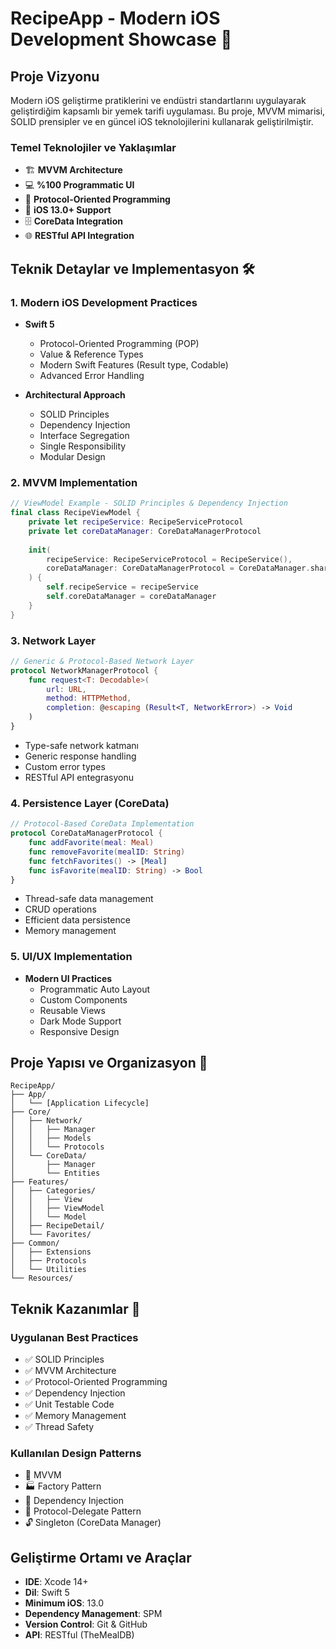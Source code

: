 # RecipeApp - Modern iOS Development Showcase 📱

## Proje Vizyonu
Modern iOS geliştirme pratiklerini ve endüstri standartlarını uygulayarak geliştirdiğim kapsamlı bir yemek tarifi uygulaması. Bu proje, MVVM mimarisi, SOLID prensipler ve en güncel iOS teknolojilerini kullanarak geliştirilmiştir.

### Temel Teknolojiler ve Yaklaşımlar
- 🏗 **MVVM Architecture**
- 💻 **%100 Programmatic UI**
- 🔄 **Protocol-Oriented Programming**
- 📱 **iOS 13.0+ Support**
- 🗄 **CoreData Integration**
- 🌐 **RESTful API Integration**

## Teknik Detaylar ve Implementasyon 🛠

### 1. Modern iOS Development Practices
- **Swift 5**
  - Protocol-Oriented Programming (POP)
  - Value & Reference Types
  - Modern Swift Features (Result type, Codable)
  - Advanced Error Handling
  
- **Architectural Approach**
  - SOLID Principles
  - Dependency Injection
  - Interface Segregation
  - Single Responsibility
  - Modular Design

### 2. MVVM Implementation
```swift
// ViewModel Example - SOLID Principles & Dependency Injection
final class RecipeViewModel {
    private let recipeService: RecipeServiceProtocol
    private let coreDataManager: CoreDataManagerProtocol
    
    init(
        recipeService: RecipeServiceProtocol = RecipeService(),
        coreDataManager: CoreDataManagerProtocol = CoreDataManager.shared
    ) {
        self.recipeService = recipeService
        self.coreDataManager = coreDataManager
    }
}
```

### 3. Network Layer
```swift
// Generic & Protocol-Based Network Layer
protocol NetworkManagerProtocol {
    func request<T: Decodable>(
        url: URL,
        method: HTTPMethod,
        completion: @escaping (Result<T, NetworkError>) -> Void
    )
}
```
- Type-safe network katmanı
- Generic response handling
- Custom error types
- RESTful API entegrasyonu

### 4. Persistence Layer (CoreData)
```swift
// Protocol-Based CoreData Implementation
protocol CoreDataManagerProtocol {
    func addFavorite(meal: Meal)
    func removeFavorite(mealID: String)
    func fetchFavorites() -> [Meal]
    func isFavorite(mealID: String) -> Bool
}
```
- Thread-safe data management
- CRUD operations
- Efficient data persistence
- Memory management

### 5. UI/UX Implementation
- **Modern UI Practices**
  - Programmatic Auto Layout
  - Custom Components
  - Reusable Views
  - Dark Mode Support
  - Responsive Design

## Proje Yapısı ve Organizasyon 📁

```
RecipeApp/
├── App/
│   └── [Application Lifecycle]
├── Core/
│   ├── Network/
│   │   ├── Manager
│   │   ├── Models
│   │   └── Protocols
│   └── CoreData/
│       ├── Manager
│       └── Entities
├── Features/
│   ├── Categories/
│   │   ├── View
│   │   ├── ViewModel
│   │   └── Model
│   ├── RecipeDetail/
│   └── Favorites/
├── Common/
│   ├── Extensions
│   ├── Protocols
│   └── Utilities
└── Resources/
```

## Teknik Kazanımlar 🎯

### Uygulanan Best Practices
- ✅ SOLID Principles
- ✅ MVVM Architecture
- ✅ Protocol-Oriented Programming
- ✅ Dependency Injection
- ✅ Unit Testable Code
- ✅ Memory Management
- ✅ Thread Safety

### Kullanılan Design Patterns
- 🔄 MVVM
- 🏭 Factory Pattern
- 💉 Dependency Injection
- 🎯 Protocol-Delegate Pattern
- 🔓 Singleton (CoreData Manager)

## Geliştirme Ortamı ve Araçlar

- **IDE**: Xcode 14+
- **Dil**: Swift 5
- **Minimum iOS**: 13.0
- **Dependency Management**: SPM
- **Version Control**: Git & GitHub
- **API**: RESTful (TheMealDB)
